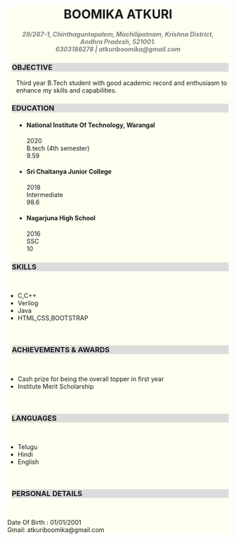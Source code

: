 <html>

<head>
  
</head>

<body>
  <div style=" background: ivory;">
  <div style="text-align: center;">
    <h1> BOOMIKA ATKURI</h1>
    <h5 style="color: gray "> 29/267-1, Chinthaguntapalem, Machilipatnam, Krishna District,<br>
         Andhra Pradesh, 521001. <br>
         6303186278 | atkuriboomika@gmail.com </h5>
  </div>

  <h3 style="background: gainsboro ; margin-left: 10px;"> OBJECTIVE </h3>
  <p style=" margin-left: 20px;"> Third year B.Tech student with good academic record and enthusiasm to enhance my skills and capabilities.</p>

  <h3 style="background: gainsboro ; margin-left: 10px;"> EDUCATION </h3>
  <div style=" margin-left: 20px;">
    <ul>
     <li><h4> National Institute Of Technology, Warangal</h4>
     <p > 2020 <br> B.tech (4th semester) <br> 9.59 </p></li>
     <li><h4> Sri Chaitanya Junior College</h4>
     <p> 2018<br>Intermediate<br>98.6</p></li>
     <li><h4> Nagarjuna High School</h4>
     <p> 2016<br>SSC<br>10</p></li>
      </div>

   <h3 style="background: gainsboro ; margin-left: 10px;"> SKILLS </h3>
   <p> <br> </p>
   <ul>
   <li>C,C++ </li> <li>Verilog</li> <li>Java</li>  <li>HTML,CSS,BOOTSTRAP </li> </ul>
   <p> <br> </p>

  <h3 style="background: gainsboro ; margin-left: 10px;"> ACHIEVEMENTS & AWARDS </h3><p> <br> </p>
  <ul>
    <li>Cash prize for being the overall topper in first year</li>
    <li>Institute Merit Scholarship</li>
  </ul><p> <br> </p>

  <h3 style="background: gainsboro ; margin-left: 10px;"> LANGUAGES </h3>
  <ul><p> <br> </p>
    <li>Telugu</li><li>Hindi</li><li>English</li>
  </ul><p> <br> </p>

  <h3 style="background: gainsboro ; margin-left: 10px;"> PERSONAL DETAILS </h3><p> <br> </p> <p>Date Of Birth : 01/01/2001<br>Gmail: atkuriboomika@gmail.com</p> 
</div>

</body>

</html>
